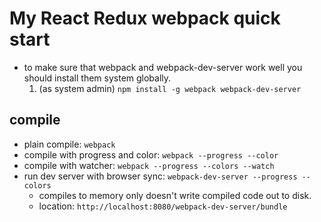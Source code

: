 # My React Redux webpack quick start

* to make sure that webpack and webpack-dev-server work well you should install them system globally.
    1. (as system admin) `npm install -g webpack webpack-dev-server`

## compile
- plain compile: `webpack`
- compile with progress and color: `webpack --progress --color`
- compile with watcher: `webpack --progress --colors --watch`
- run dev server with browser sync: `webpack-dev-server --progress --colors`
  - compiles to memory only doesn't write compiled code out to disk.
  - location: `http://localhost:8080/webpack-dev-server/bundle`
